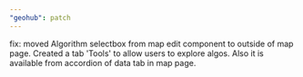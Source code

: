 ```yaml
---
"geohub": patch
---
```


fix: moved Algorithm selectbox from map edit component to outside of map page. Created a tab 'Tools' to allow users to explore algos. Also it is available from accordion of data tab in map page.
